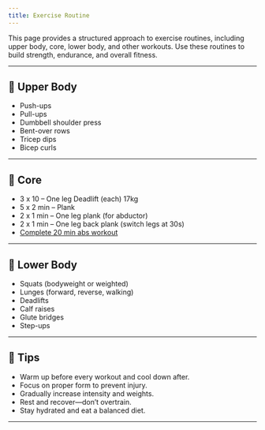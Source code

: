 ```yaml
---
title: Exercise Routine
---
```


This page provides a structured approach to exercise routines, including upper body, core, lower body, and other workouts. Use these routines to build strength, endurance, and overall fitness.

---

## 💪 Upper Body

- Push-ups
- Pull-ups
- Dumbbell shoulder press
- Bent-over rows
- Tricep dips
- Bicep curls

---

## 🧘 Core

- 3 x 10 – One leg Deadlift (each) 17kg
- 5 x 2 min – Plank
- 2 x 1 min – One leg plank (for abductor)
- 2 x 1 min – One leg back plank (switch legs at 30s)
- [Complete 20 min abs workout](https://youtu.be/8PwoytUU06g?t=97)

---

## 🦵 Lower Body

- Squats (bodyweight or weighted)
- Lunges (forward, reverse, walking)
- Deadlifts
- Calf raises
- Glute bridges
- Step-ups

---

## 📝 Tips

- Warm up before every workout and cool down after.
- Focus on proper form to prevent injury.
- Gradually increase intensity and weights.
- Rest and recover—don’t overtrain.
- Stay hydrated and eat a balanced diet.

---
